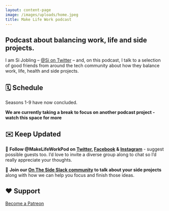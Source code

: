 ```yaml
---
layout: content-page
image: /images/uploads/home.jpeg
title: Make Life Work podcast
---
```

## Podcast about balancing work, life and side projects.

I am Si Jobling – [@Si on Twitter](https://twitter.com/Si) – and, on this podcast, I talk to a selection of good friends from around the tech community about how they balance work, life, health and side projects.

## 🗓️ Schedule

Seasons 1-9 have now concluded.

**We are currently taking a break to focus on another podcast project - watch this space for more**

## ✉️ Keep Updated 

🤔 **Follow @MakeLifeWorkPod on [Twitter](https://twitter.com/MakeLifeWorkPod), [Facebook](https://www.facebook.com/MakeLifeWorkPod) & [Instagram](https://instagram.com/MakeLifeWorkPod)** - suggest possible guests too. I’d love to invite a diverse group along to chat so I’d really appreciate your thoughts.

👥 **Join our [On The Side Slack community](https://ontheside.network) to talk about your side projects** along with how we can help you focus and finish those ideas.

## ❤️ Support

[Become a Patreon](https://www.patreon.com/makelifework)
